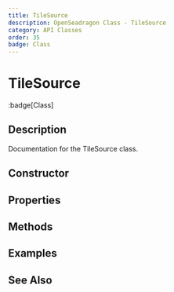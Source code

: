 ```yaml
---
title: TileSource
description: OpenSeadragon Class - TileSource
category: API Classes
order: 35
badge: Class
---
```


# TileSource

:badge[Class]

## Description

Documentation for the TileSource class.

## Constructor

## Properties

## Methods

## Examples

## See Also

